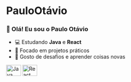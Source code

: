 # PauloOtávio
### 👋 Olá! Eu sou o Paulo Otávio

- 💻 Estudando **Java** e **React**
- 🎯 Focado em projetos práticos
- 🚀 Gosto de desafios e aprender coisas novas

<div style="display: inline_block">
  <img align="center" alt="Java" height="30" width="40" src="https://cdn.jsdelivr.net/gh/devicons/devicon/icons/java/java-original.svg">
  <img align="center" alt="React" height="30" width="40" src="https://cdn.jsdelivr.net/gh/devicons/devicon/icons/react/react-original.svg">
</div>

<br>

